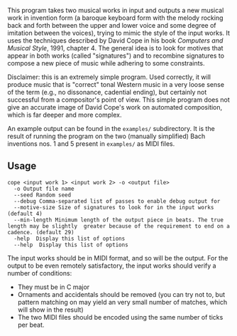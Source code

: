 This program takes two musical works in input and outputs a new musical work in
invention form (a baroque keyboard form with the melody rocking back and forth
between the upper and lower voice and some degree of imitation between the
voices), trying to mimic the style of the input works. It uses the techniques
described by David Cope in his book *Computers and Musical Style*, 1991, chapter 4.
The general idea is to look for motives that appear in both works (called
"signatures") and to recombine signatures to compose a new piece of music while
adhering to some constraints.

Disclaimer: this is an extremely simple program. Used correctly, it will produce
music that is "correct" tonal Western music in a very loose sense of the term
(e.g., no dissonance, cadential ending), but certainly not successful from a
compositor's point of view. This simple program does not give an accurate image
of David Cope's work on automated composition, which is far deeper and more
complex.

An example output can be found in the `examples/` subdirectory. It is the result
of running the program on the two (manually simplified) Bach inventions nos. 1
and 5 present in `examples/` as MIDI files.

## Usage

```
cope <input work 1> <input work 2> -o <output file>
  -o Output file name
  --seed Random seed
  --debug Comma-separated list of passes to enable debug output for
  --motive-size Size of signatures to look for in the input works (default 4)
  --min-length Minimum length of the output piece in beats. The true length may be slightly  greater because of the requirement to end on a cadence. (default 29)
  -help  Display this list of options
  --help  Display this list of options
```

The input works should be in MIDI format, and so will be the output. For the
output to be even remotely satisfactory, the input works should verify a number
of conditions:

- They must be in C major
- Ornaments and accidentals should be removed (you can try not to, but pattern
  matching on may yield an very small number of matches, which will show in the
  result)
- The two MIDI files should be encoded using the same number of ticks per beat.
